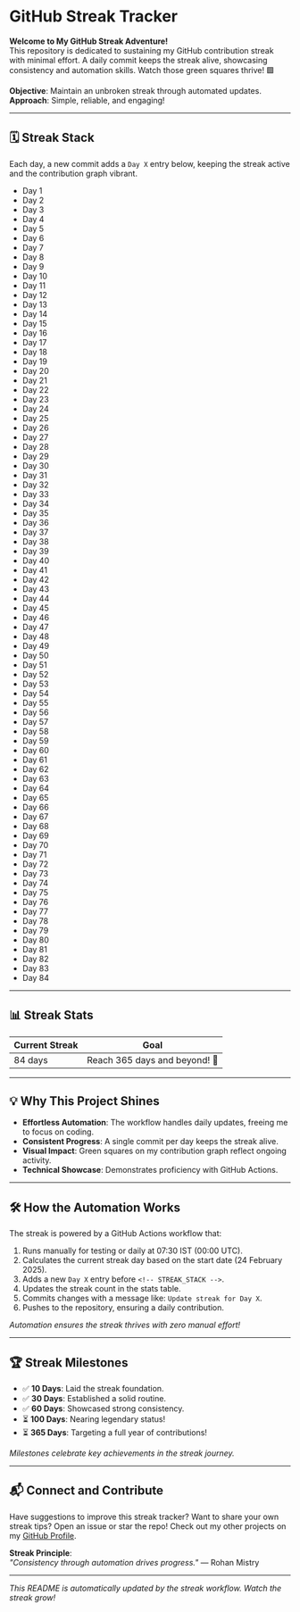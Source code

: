 # GitHub Streak Tracker

**Welcome to My GitHub Streak Adventure!**  
This repository is dedicated to sustaining my GitHub contribution streak with minimal effort. A daily commit keeps the streak alive, showcasing consistency and automation skills. Watch those green squares thrive! 🟩  

**Objective**: Maintain an unbroken streak through automated updates.  
**Approach**: Simple, reliable, and engaging!

---

## 🗓️ Streak Stack

Each day, a new commit adds a `Day X` entry below, keeping the streak active and the contribution graph vibrant.

- Day 1
- Day 2
- Day 3
- Day 4
- Day 5
- Day 6
- Day 7
- Day 8
- Day 9
- Day 10
- Day 11
- Day 12
- Day 13
- Day 14
- Day 15
- Day 16
- Day 17
- Day 18
- Day 19
- Day 20
- Day 21
- Day 22
- Day 23
- Day 24
- Day 25
- Day 26
- Day 27
- Day 28
- Day 29
- Day 30
- Day 31
- Day 32
- Day 33
- Day 34
- Day 35
- Day 36
- Day 37
- Day 38
- Day 39
- Day 40
- Day 41
- Day 42
- Day 43
- Day 44
- Day 45
- Day 46
- Day 47
- Day 48
- Day 49
- Day 50
- Day 51
- Day 52
- Day 53
- Day 54
- Day 55
- Day 56
- Day 57
- Day 58
- Day 59
- Day 60
- Day 61
- Day 62
- Day 63
- Day 64
- Day 65
- Day 66
- Day 67
- Day 68
- Day 69
- Day 70
- Day 71
- Day 72
- Day 73
- Day 74
- Day 75
- Day 76
- Day 77
- Day 78
- Day 79
- Day 80
- Day 81
- Day 82
- Day 83
- Day 84
<!-- STREAK_STACK -->

---

## 📊 Streak Stats

| **Current Streak** | **Goal** |
|--------------------|----------|
| 84 days | Reach 365 days and beyond! 🚀 |

---

## 💡 Why This Project Shines

- **Effortless Automation**: The workflow handles daily updates, freeing me to focus on coding.  
- **Consistent Progress**: A single commit per day keeps the streak alive.  
- **Visual Impact**: Green squares on my contribution graph reflect ongoing activity.  
- **Technical Showcase**: Demonstrates proficiency with GitHub Actions.

---

## 🛠️ How the Automation Works

The streak is powered by a GitHub Actions workflow that:
1. Runs manually for testing or daily at 07:30 IST (00:00 UTC).
2. Calculates the current streak day based on the start date (24 February 2025).
3. Adds a new `Day X` entry before `<!-- STREAK_STACK -->`.
4. Updates the streak count in the stats table.
5. Commits changes with a message like: `Update streak for Day X`.
6. Pushes to the repository, ensuring a daily contribution.

*Automation ensures the streak thrives with zero manual effort!*

---

## 🏆 Streak Milestones

- ✅ **10 Days**: Laid the streak foundation.
- ✅ **30 Days**: Established a solid routine.
- ✅ **60 Days**: Showcased strong consistency.
- ⏳ **100 Days**: Nearing legendary status!
- ⏳ **365 Days**: Targeting a full year of contributions!

*Milestones celebrate key achievements in the streak journey.*

---

## 📬 Connect and Contribute

Have suggestions to improve this streak tracker? Want to share your own streak tips? Open an issue or star the repo! Check out my other projects on my [GitHub Profile](https://github.com/rohanmistry231).

**Streak Principle**:  
*"Consistency through automation drives progress."* — Rohan Mistry

---

*This README is automatically updated by the streak workflow. Watch the streak grow!*